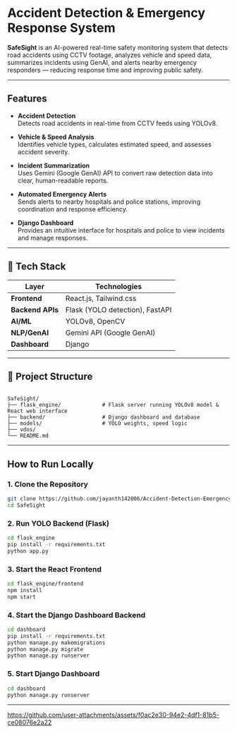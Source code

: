 # Accident Detection & Emergency Response System

**SafeSight** is an AI-powered real-time safety monitoring system that detects road accidents using CCTV footage, analyzes vehicle and speed data, summarizes incidents using GenAI, and alerts nearby emergency responders — reducing response time and improving public safety.

---

## Features

-  **Accident Detection**  
  Detects road accidents in real-time from CCTV feeds using YOLOv8.

-  **Vehicle & Speed Analysis**  
  Identifies vehicle types, calculates estimated speed, and assesses accident severity.

-  **Incident Summarization**  
  Uses Gemini (Google GenAI) API to convert raw detection data into clear, human-readable reports.

-  **Automated Emergency Alerts**  
  Sends alerts to nearby hospitals and police stations, improving coordination and response efficiency.

-  **Django Dashboard**  
  Provides an intuitive interface for hospitals and police to view incidents and manage responses.

---

## 🧰 Tech Stack

| Layer            | Technologies                               |
|------------------|--------------------------------------------|
| **Frontend**     | React.js, Tailwind.css                     |
| **Backend APIs** | Flask (YOLO detection), FastAPI            |
| **AI/ML**        | YOLOv8, OpenCV                             |
| **NLP/GenAI**    | Gemini API (Google GenAI)                  |
| **Dashboard**    | Django                                     |

---

## 📁 Project Structure

```

SafeSight/
├── flask_engine/             # Flask server running YOLOv8 model & React web interface
├── backend/                  # Django dashboard and database
├── models/                   # YOLO weights, speed logic
├── vdos/
└── README.md

````

---

##  How to Run Locally

### 1. Clone the Repository
```bash
git clone https://github.com/jayanth142006/Accident-Detection-Emergency-Response-System.git
cd SafeSight
````

### 2. Run YOLO Backend (Flask)

```bash
cd flask_engine
pip install -r requirements.txt
python app.py
```

### 3. Start the React Frontend

```bash
cd flask_engine/frontend
npm install
npm start
```
### 4. Start the Django Dashboard Backend
```bash
cd dashboard
pip install -r requirements.txt
python manage.py makemigrations
python manage.py migrate
python manage.py runserver
```

### 5. Start Django Dashboard

```bash
cd dashboard
python manage.py runserver
```

---

https://github.com/user-attachments/assets/f0ac2e30-94e2-4df1-81b5-ce08076e2a22

